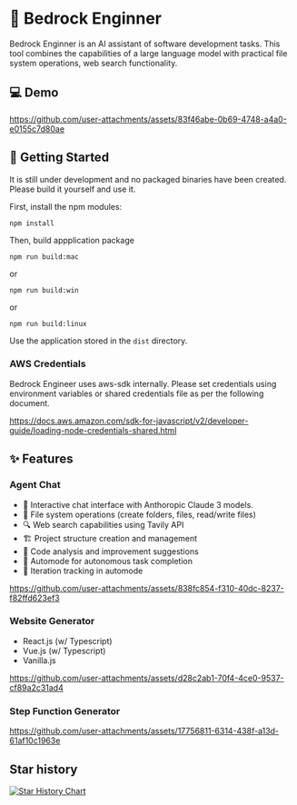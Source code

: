 # 🧙 Bedrock Enginner

Bedrock Enginner is an AI assistant of software development tasks. This tool combines the capabilities of a large language model with practical file system operations, web search functionality.

## 💻 Demo

https://github.com/user-attachments/assets/83f46abe-0b69-4748-a4a0-e0155c7d80ae

## 🍎 Getting Started

It is still under development and no packaged binaries have been created. Please build it yourself and use it.

First, install the npm modules:

```
npm install
```

Then, build appplication package

```
npm run build:mac
```

or

```
npm run build:win
```

or

```
npm run build:linux
```

Use the application stored in the `dist` directory.

### AWS Credentials

Bedrock Engineer uses aws-sdk internally. Please set credentials using environment variables or shared credentials file as per the following document.

https://docs.aws.amazon.com/sdk-for-javascript/v2/developer-guide/loading-node-credentials-shared.html

## ✨ Features

### Agent Chat

- 💬 Interactive chat interface with Anthoropic Claude 3 models.
- 📁 File system operations (create folders, files, read/write files)
- 🔍 Web search capabilities using Tavily API
- 🏗️ Project structure creation and management
- 🧐 Code analysis and improvement suggestions
- 🚀 Automode for autonomous task completion
- 🔄 Iteration tracking in automode

https://github.com/user-attachments/assets/838fc854-f310-40dc-8237-f82ffd623ef3

### Website Generator

- React.js (w/ Typescript)
- Vue.js (w/ Typescript)
- Vanilla.js

https://github.com/user-attachments/assets/d28c2ab1-70f4-4ce0-9537-cf89a2c31ad4

### Step Function Generator

https://github.com/user-attachments/assets/17756811-6314-438f-a13d-61af10c1963e

## Star history

[![Star History Chart](https://api.star-history.com/svg?repos=daisuke-awaji/bedrock-engineer&type=Date)](https://star-history.com/#daisuke-awaji/bedrock-engineer&Date)
